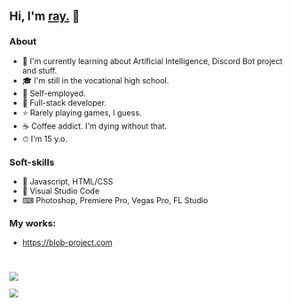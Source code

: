 ## Hi, I'm <a href="https://ray1337.com/about" target="_blank">ray.</a> 👋
### About
- 🤖 I'm currently learning about Artificial Intelligence, Discord Bot project and stuff.
- 🎓 I'm still in the vocational high school.
- 💼 Self-employed.
- 🧠 Full-stack developer.
- ⭐ Rarely playing games, I guess.
- ☕ Coffee addict. I'm dying without that.
- ⏱ I'm 15 y.o.

### Soft-skills
- 🤖 Javascript, HTML/CSS
- 🔧 Visual Studio Code
- ⌨ Photoshop, Premiere Pro, Vegas Pro, FL Studio

### My works:
- https://blob-project.com

<br>

<a href="https://ray1337.com"><img align="center" src="https://github-readme-stats.vercel.app/api?username=ray-1337&show_icons=true&theme=dark&count_private=true&include_all_commits=true"/></a>

<a href="https://wakatime.com/@ray1337"><img align="center" src="https://github-readme-stats.vercel.app/api/wakatime?username=ray1337&layout=compact&text_color=FFFFFF&bg_color=121112&hide_progress=false"/></a>

<!--<a href="https://ray1337.com"><img align="center" src="https://github-readme-stats.vercel.app/api/top-langs/?username=conver4y&hide_border=true&theme=tokyonight"/></a>-->
